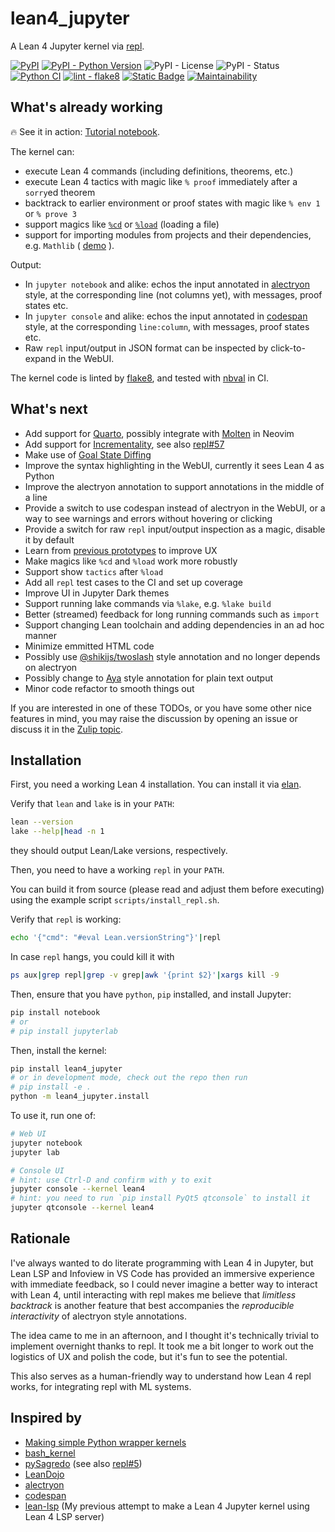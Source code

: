 # lean4_jupyter

A Lean 4 Jupyter kernel via [repl](https://github.com/leanprover-community/repl).

[![PyPI](https://img.shields.io/pypi/v/lean4_jupyter.svg)](https://pypi.org/project/lean4_jupyter/)
[![PyPI - Python Version](https://img.shields.io/pypi/pyversions/lean4_jupyter.svg)](https://pypi.org/project/lean4_jupyter/)
![PyPI - License](https://img.shields.io/pypi/l/lean4_jupyter)
![PyPI - Status](https://img.shields.io/pypi/status/lean4_jupyter)
[![Python CI](https://github.com/utensil/lean4_jupyter/actions/workflows/ci.yml/badge.svg)](https://github.com/utensil/lean4_jupyter/actions/workflows/ci.yml)
[![lint - flake8](https://img.shields.io/badge/lint-flake8-blue)](https://github.com/PyCQA/flake8)
[![Static Badge](https://img.shields.io/badge/test-nbval-purple)](https://github.com/computationalmodelling/nbval)
[![Maintainability](https://api.codeclimate.com/v1/badges/666a7d45d436a598df2b/maintainability)](https://codeclimate.com/github/utensil/lean4_jupyter/maintainability)

## What's already working

🔥 See it in action: [Tutorial notebook](https://nbviewer.org/github/utensil/lean4_jupyter/blob/18e8d701982d640aa443195f5ca287eec45313e3/examples/00_tutorial.ipynb?flush_cache=true).

The kernel can:

- execute Lean 4 commands (including definitions, theorems, etc.)
- execute Lean 4 tactics with magic like `% proof` immediately after a `sorry`ed theorem
- backtrack to earlier environment or proof states with magic like `% env 1` or `% prove 3`
- support magics like [`%cd`](https://nbviewer.org/github/utensil/lean4_jupyter/blob/v0.0.1/examples/01_cd.ipynb?flush_cache=true) or [`%load`](https://nbviewer.org/github/utensil/lean4_jupyter/blob/v0.0.1/examples/02_load.ipynb?flush_cache=true) (loading a file)
- support for importing modules from projects and their dependencies, e.g. `Mathlib` ( [demo](https://nbviewer.org/github/utensil/lean4_jupyter/blob/v0.0.1/examples/03_import.ipynb?flush_cache=true) ).

Output:

- In `jupyter notebook` and alike: echos the input annotated in [alectryon](https://github.com/cpitclaudel/alectryon?tab=readme-ov-file#as-a-library) style, at the corresponding line (not columns yet), with messages, proof states etc.
- In `jupyter console` and alike: echos the input annotated in [codespan](https://github.com/brendanzab/codespan) style, at the corresponding `line:column`, with messages, proof states etc.
- Raw `repl` input/output in JSON format can be inspected by click-to-expand in the WebUI.

The kernel code is linted by [flake8](https://github.com/PyCQA/flake8), and tested with [nbval](https://github.com/computationalmodelling/nbval) in CI.

## What's next

- Add support for [Quarto](https://quarto.org/), possibly integrate with [Molten](https://github.com/benlubas/molten-nvim) in Neovim
- Add support for [Incrementality](https://lean-lang.org/blog/2024-7-1-lean-490/), see also [repl#57](https://github.com/leanprover-community/repl/pull/57)
- Make use of [Goal State Diffing](https://leanprover.zulipchat.com/#narrow/channel/113488-general/topic/lean.2Envim/near/478572115)
- Improve the syntax highlighting in the WebUI, currently it sees Lean 4 as Python
- Improve the alectryon annotation to support annotations in the middle of a line
- Provide a switch to use codespan instead of alectryon in the WebUI, or a way to see warnings and errors without hovering or clicking
- Provide a switch for raw `repl` input/output inspection as a magic, disable it by default
- Learn from [previous prototypes](https://leanprover.zulipchat.com/#narrow/stream/270676-lean4/topic/Prototype.3A.20Jupyter.20for.20Lean4) to improve UX
- Make magics like `%cd` and `%load` work more robustly
- Support show `tactics` after `%load`
- Add all `repl` test cases to the CI and set up coverage
- Improve UI in Jupyter Dark themes
- Support running lake commands via `%lake`, e.g. `%lake build`
- Better (streamed) feedback for long running commands such as `import`
- Support changing Lean toolchain and adding dependencies in an ad hoc manner
- Minimize emmitted HTML code
- Possibly use [@shikijs/twoslash](https://shiki.style/packages/twoslash#rendererrich) style annotation and no longer depends on alectryon
- Possibly change to [Aya](https://github.com/aya-prover/aya-dev/blob/main/cli-impl/src/test/resources/negative/PatCohError.txt) style annotation for plain text output
- Minor code refactor to smooth things out

If you are interested in one of these TODOs, or you have some other nice features in mind, you may raise the discussion by opening an issue or discuss it in the [Zulip topic](https://leanprover.zulipchat.com/#narrow/stream/113488-general/topic/lean4_jupyter.3A.20A.20Lean.204.20Jupyter.20kernel.20via.20repl).

## Installation

First, you need a working Lean 4 installation. You can install it via [elan](https://github.com/leanprover/elan).

Verify that `lean` and `lake` is in your `PATH`:

```bash
lean --version
lake --help|head -n 1
```

they should output Lean/Lake versions, respectively.

Then, you need to have a working `repl` in your `PATH`.

You can build it from source (please read and adjust them before executing) using the example script `scripts/install_repl.sh`.

Verify that `repl` is working:

```bash
echo '{"cmd": "#eval Lean.versionString"}'|repl
```

In case `repl` hangs, you could kill it with

```bash
ps aux|grep repl|grep -v grep|awk '{print $2}'|xargs kill -9
```

Then, ensure that you have `python`, `pip` installed, and install Jupyter:

```bash
pip install notebook
# or
# pip install jupyterlab
```

Then, install the kernel:

```bash
pip install lean4_jupyter
# or in development mode, check out the repo then run
# pip install -e .
python -m lean4_jupyter.install
```

To use it, run one of:

```bash
# Web UI
jupyter notebook
jupyter lab

# Console UI
# hint: use Ctrl-D and confirm with y to exit
jupyter console --kernel lean4
# hint: you need to run `pip install PyQt5 qtconsole` to install it
jupyter qtconsole --kernel lean4
```

## Rationale

I've always wanted to do literate programming with Lean 4 in Jupyter, but Lean LSP and Infoview in VS Code has provided an immersive experience with immediate feedback, so I could never imagine a better way to interact with Lean 4, until interacting with repl makes me believe that _limitless backtrack_ is another feature that best accompanies the _reproducible interactivity_ of alectryon style annotations.

The idea came to me in an afternoon, and I thought it's technically trivial to implement overnight thanks to repl. It took me a bit longer to work out the logistics of UX and polish the code, but it's fun to see the potential.

This also serves as a human-friendly way to understand how Lean 4 repl works, for integrating repl with ML systems.

## Inspired by

- [Making simple Python wrapper kernels](https://jupyter-client.readthedocs.io/en/stable/wrapperkernels.html)
- [bash_kernel](https://github.com/takluyver/bash_kernel)
- [pySagredo](https://github.com/zhangir-azerbayev/pySagredo) (see also [repl#5](https://github.com/leanprover-community/repl/pull/5))
- [LeanDojo](https://github.com/lean-dojo/LeanDojo)
- [alectryon](https://github.com/cpitclaudel/alectryon?tab=readme-ov-file#as-a-library)
- [codespan](https://github.com/brendanzab/codespan)
- [lean-lsp](https://github.com/utensil/lean-lsp) (My previous attempt to make a Lean 4 Jupyter kernel using Lean 4 LSP server)
